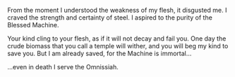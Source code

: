 From the moment I understood the weakness of my flesh, it disgusted me. I craved the strength and certainty of steel. I aspired to the purity of the Blessed Machine.

Your kind cling to your flesh, as if it will not decay and fail you. One day the crude biomass that you call a temple will wither, and you will beg my kind to save you. But I am already saved, for the Machine is immortal…

...even in death I serve the Omnissiah.

